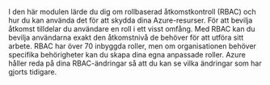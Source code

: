 I den här modulen lärde du dig om rollbaserad åtkomstkontroll (RBAC) och hur du kan använda det för att skydda dina Azure-resurser. För att bevilja åtkomst tilldelar du användare en roll i ett visst omfång. Med RBAC kan du bevilja användarna exakt den åtkomstnivå de behöver för att utföra sitt arbete. RBAC har över 70 inbyggda roller, men om organisationen behöver specifika behörigheter kan du skapa dina egna anpassade roller. Azure håller reda på dina RBAC-ändringar så att du kan se vilka ändringar som har gjorts tidigare.
